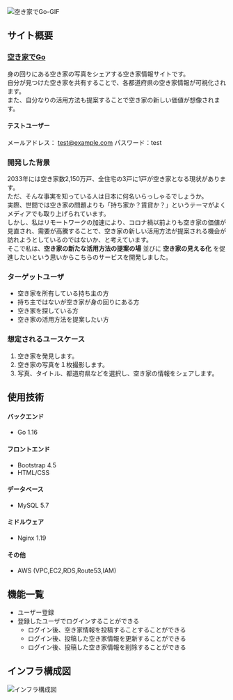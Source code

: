 
![空き家でGo-GIF](https://user-images.githubusercontent.com/43948442/122051689-d81cb480-ce1f-11eb-958d-e9a92fa58cd7.gif)
## サイト概要

### [空き家でGo](http://akiyadego.com)<br>

身の回りにある空き家の写真をシェアする空き家情報サイトです。<br>
自分が見つけた空き家を共有することで、各都道府県の空き家情報が可視化されます。<br>
また、自分なりの活用方法も提案することで空き家の新しい価値が想像されます。<br>

#### テストユーザー
メールアドレス： test@example.com パスワード：test

### 開発した背景

2033年には空き家数2,150万戸、全住宅の3戸に1戸が空き家となる現状があります。<br>
ただ、そんな事実を知っている人は日本に何名いらっしゃるでしょうか。<br>
実際、世間では空き家の問題よりも「持ち家か？賃貸か？」というテーマがよくメディアでも取り上げられています。<br>
しかし、私はリモートワークの加速により、コロナ禍以前よりも空き家の価値が見直され、需要が高騰することで、空き家の新しい活用方法が提案される機会が訪れようとしているのではないか、と考えています。<br>
そこで私は、__空き家の新たな活用方法の提案の場__ 並びに __空き家の見える化__ を促進したいという思いからこちらのサービスを開発しました。

### ターゲットユーザ

- 空き家を所有している持ち主の方
- 持ち主ではないが空き家が身の回りにある方
- 空き家を探している方
- 空き家の活用方法を提案したい方

### 想定されるユースケース
1. 空き家を発見します。
1. 空き家の写真を１枚撮影します。
1. 写真、タイトル、都道府県などを選択し、空き家の情報をシェアします。

## 使用技術
#### バックエンド
- Go 1.16
#### フロントエンド
- Bootstrap 4.5
- HTML/CSS
#### データベース
- MySQL 5.7
#### ミドルウェア
- Nginx 1.19
#### その他
- AWS (VPC,EC2,RDS,Route53,IAM)

## 機能一覧
- ユーザー登録
- 登録したユーザでログインすることができる
  - ログイン後、空き家情報を投稿することすることができる
  - ログイン後、投稿した空き家情報を更新することができる
  - ログイン後、投稿した空き家情報を削除することができる

## インフラ構成図
![インフラ構成図](https://user-images.githubusercontent.com/43948442/122160155-6473b980-ceaa-11eb-804c-86bc524b98bf.jpeg)

<!-- ## 今後の改良計画
- ユーザーページの作成
- いいね機能
- コメント機能
- Dockerの導入
- 画像複数枚投稿できるように追加
- 投稿の詳細ページの作成
- 都道府県地図上での空き家数の確認 -->